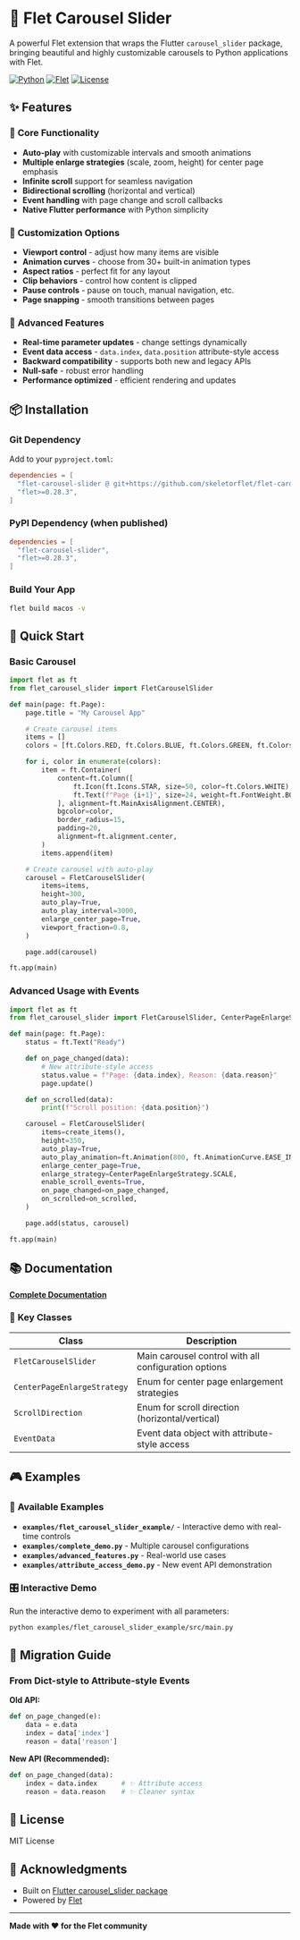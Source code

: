 # 🎠 Flet Carousel Slider

A powerful Flet extension that wraps the Flutter `carousel_slider` package, bringing beautiful and highly customizable carousels to Python applications with Flet.

[![Python](https://img.shields.io/badge/Python-3.9+-blue.svg)](https://python.org)
[![Flet](https://img.shields.io/badge/Flet-0.28.3+-green.svg)](https://flet.dev)
[![License](https://img.shields.io/badge/License-MIT-yellow.svg)](LICENSE)

## ✨ Features

### 🎯 **Core Functionality**
- **Auto-play** with customizable intervals and smooth animations
- **Multiple enlarge strategies** (scale, zoom, height) for center page emphasis
- **Infinite scroll** support for seamless navigation
- **Bidirectional scrolling** (horizontal and vertical)
- **Event handling** with page change and scroll callbacks
- **Native Flutter performance** with Python simplicity

### 🎨 **Customization Options**
- **Viewport control** - adjust how many items are visible
- **Animation curves** - choose from 30+ built-in animation types
- **Aspect ratios** - perfect fit for any layout
- **Clip behaviors** - control how content is clipped
- **Pause controls** - pause on touch, manual navigation, etc.
- **Page snapping** - smooth transitions between pages

### 🔧 **Advanced Features**
- **Real-time parameter updates** - change settings dynamically
- **Event data access** - `data.index`, `data.position` attribute-style access
- **Backward compatibility** - supports both new and legacy APIs
- **Null-safe** - robust error handling
- **Performance optimized** - efficient rendering and updates

## 📦 Installation

### Git Dependency

Add to your `pyproject.toml`:

```toml
dependencies = [
  "flet-carousel-slider @ git+https://github.com/skeletorflet/flet-carousel-slider",
  "flet>=0.28.3",
]
```

### PyPI Dependency (when published)

```toml
dependencies = [
  "flet-carousel-slider",
  "flet>=0.28.3",
]
```

### Build Your App

```bash
flet build macos -v
```

## 🚀 Quick Start

### Basic Carousel

```python
import flet as ft
from flet_carousel_slider import FletCarouselSlider

def main(page: ft.Page):
    page.title = "My Carousel App"

    # Create carousel items
    items = []
    colors = [ft.Colors.RED, ft.Colors.BLUE, ft.Colors.GREEN, ft.Colors.ORANGE]

    for i, color in enumerate(colors):
        item = ft.Container(
            content=ft.Column([
                ft.Icon(ft.Icons.STAR, size=50, color=ft.Colors.WHITE),
                ft.Text(f"Page {i+1}", size=24, weight=ft.FontWeight.BOLD, color=ft.Colors.WHITE),
            ], alignment=ft.MainAxisAlignment.CENTER),
            bgcolor=color,
            border_radius=15,
            padding=20,
            alignment=ft.alignment.center,
        )
        items.append(item)

    # Create carousel with auto-play
    carousel = FletCarouselSlider(
        items=items,
        height=300,
        auto_play=True,
        auto_play_interval=3000,
        enlarge_center_page=True,
        viewport_fraction=0.8,
    )

    page.add(carousel)

ft.app(main)
```

### Advanced Usage with Events

```python
import flet as ft
from flet_carousel_slider import FletCarouselSlider, CenterPageEnlargeStrategy

def main(page: ft.Page):
    status = ft.Text("Ready")

    def on_page_changed(data):
        # New attribute-style access
        status.value = f"Page: {data.index}, Reason: {data.reason}"
        page.update()

    def on_scrolled(data):
        print(f"Scroll position: {data.position}")

    carousel = FletCarouselSlider(
        items=create_items(),
        height=350,
        auto_play=True,
        auto_play_animation=ft.Animation(800, ft.AnimationCurve.EASE_IN_OUT),
        enlarge_center_page=True,
        enlarge_strategy=CenterPageEnlargeStrategy.SCALE,
        enable_scroll_events=True,
        on_page_changed=on_page_changed,
        on_scrolled=on_scrolled,
    )

    page.add(status, carousel)

ft.app(main)
```

## 📚 Documentation

**[Complete Documentation](https://skeletorflet.github.io/flet-carousel-slider/)**

### 📖 **Key Classes**

| Class | Description |
|-------|-------------|
| `FletCarouselSlider` | Main carousel control with all configuration options |
| `CenterPageEnlargeStrategy` | Enum for center page enlargement strategies |
| `ScrollDirection` | Enum for scroll direction (horizontal/vertical) |
| `EventData` | Event data object with attribute-style access |

## 🎮 Examples

### 📁 **Available Examples**
- **`examples/flet_carousel_slider_example/`** - Interactive demo with real-time controls
- **`examples/complete_demo.py`** - Multiple carousel configurations
- **`examples/advanced_features.py`** - Real-world use cases
- **`examples/attribute_access_demo.py`** - New event API demonstration

### 🎛️ **Interactive Demo**
Run the interactive demo to experiment with all parameters:

```bash
python examples/flet_carousel_slider_example/src/main.py
```

## 🔄 Migration Guide

### From Dict-style to Attribute-style Events

**Old API:**
```python
def on_page_changed(e):
    data = e.data
    index = data['index']
    reason = data['reason']
```

**New API (Recommended):**
```python
def on_page_changed(data):
    index = data.index      # ✨ Attribute access
    reason = data.reason    # ✨ Cleaner syntax
```

## 📄 License

MIT License

## 🙏 Acknowledgments

- Built on [Flutter carousel_slider package](https://pub.dev/packages/carousel_slider)
- Powered by [Flet](https://flet.dev)

---

**Made with ❤️ for the Flet community**
